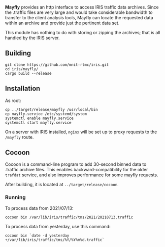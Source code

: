 **Mayfly** provides an http interface to access IRIS traffic data archives.
Since the .traffic files are very large and would take considerable bandwidth
to transfer to the client analysis tools, Mayfly can locate the requested data
within an archive and provide just the pertinent data set.

This module has nothing to do with storing or zipping the archives; that is all
handled by the IRIS server.

## Building

```
git clone https://github.com/mnit-rtmc/iris.git
cd iris/mayfly/
cargo build --release
```

## Installation

As root:
```
cp ../target/release/mayfly /usr/local/bin
cp mayfly.service /etc/systemd/system
systemctl enable mayfly.service
systemctl start mayfly.service
```

On a server with IRIS installed, `nginx` will be set up to proxy requests to
the `/mayfly` route.

## Cocoon

Cocoon is a command-line program to add 30-second binned data to .traffic
archive files.  This enables backward-compatibility for the older `trafdat`
service, and also improves performance for some mayfly requests.

After building, it is located at
`../target/release/cocoon`.

### Running

To process data from 2021/07/13:
```
cocoon bin /var/lib/iris/traffic/tms/2021/20210713.traffic
```

To process data from yesterday, use this command:
```
cocoon bin `date -d yesterday +/var/lib/iris/traffic/tms/%Y/%Y%m%d.traffic`
```
